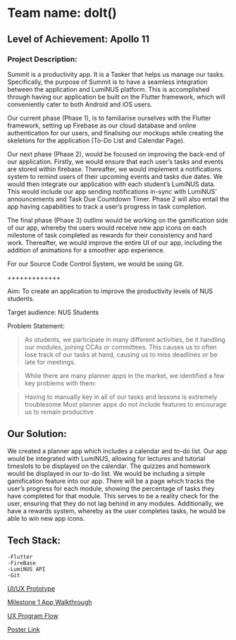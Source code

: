 # Team name: doIt()

## Level of Achievement: Apollo 11

### Project Description: 

Summit is a productivity app. It is a Tasker that helps us manage our tasks. Specifically, the purpose of Summit is to have a seamless integration between the application and LumiNUS platform. This is accomplished through having our application be built on the Flutter framework, which will conveniently cater to both Android and iOS users.

Our current phase (Phase 1), is to familiarise ourselves with the Flutter framework, setting up Firebase as our cloud database and online authentication for our users, and finalising our mockups while creating the skeletons for the application (To-Do List and Calendar Page).

Our next phase (Phase 2), would be focused on improving the back-end of our application. Firstly, we would ensure that each user’s tasks and events are stored within firebase. Thereafter, we would implement a notifications system to remind users of their upcoming events and tasks due dates. We would then integrate our application with each student’s LumiNUS data. This would include our app sending notifications in-sync with LumiNUS’ announcements and Task Due Countdown Timer.  Phase 2 will also entail the app having capabilities to track a user’s progress in task completion.

The final phase (Phase 3) outline would be working on the gamification side of our app, whereby the users would receive new app icons on each milestone of task completed as rewards for their consistency and hard work. Thereafter, we would improve the entire UI of our app, including the addition of animations for a smoother app experience. 

For our Source Code Control System, we would be using Git.

+++++++++++++

Aim: To create an application to improve the productivity levels of NUS students.

Target audience: NUS Students

Problem Statement: 
>As students, we participate in many different activities, be it handling our modules, joining CCAs or committees. This causes us to often lose track of our tasks at hand, causing us to miss deadlines or be late for meetings. 

>While there are many planner apps in the market, we identified a few key problems with them:

>Having to manually key in all of our tasks and lessons is extremely troublesome
Most planner apps do not include features to encourage us to remain productive


## Our Solution: 

We created a planner app which includes a calendar and to-do list. Our app would be integrated with LumiNUS, allowing for lectures and tutorial timeslots to be displayed on the calendar. The quizzes and homework would be displayed in our to-do list. 
We would be including a simple gamification feature into our app. There will be a page which tracks the user’s progress for each module, showing the percentage of tasks they have completed for that module. This serves to be a reality check for the user, ensuring that they do not lag behind in any modules. 
Additionally, we have a rewards system, whereby as the user completes tasks, he would be able to win new app icons.

## Tech Stack:
    -Flutter
    -FireBase
    -LumiNUS API
    -Git

[UI/UX Prototype](https://drive.google.com/file/d/1QaSjk1qGhQfM8YVW1si3e7FY4kyx8elP/view?usp=sharing)

[Milestone 1 App Walkthrough](https://youtu.be/Ih9LIYMVL5k)

[UX Program Flow](https://drive.google.com/file/d/17OUUayTRPn0P3Pa_KmxGoqzXls1L8SR3/view)

[Poster Link](https://docs.google.com/presentation/d/1n6n6FBOJjyZbyPo2389HsmWM8EyCu0vq77wNdqc_Vkw/edit?usp=sharing)
